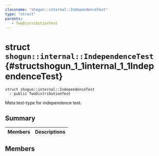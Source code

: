 ```yaml
---
classname: "shogun::internal::IndependenceTest"
type: "struct"
parents:
   - TwoDistributionTest
---
```


# struct `shogun::internal::IndependenceTest` {#structshogun_1_1internal_1_1IndependenceTest}

```
struct shogun::internal::IndependenceTest
  : public TwoDistributionTest
```

Meta test-type for independence test.

## Summary

 Members                        | Descriptions
--------------------------------|---------------------------------------------

## Members

